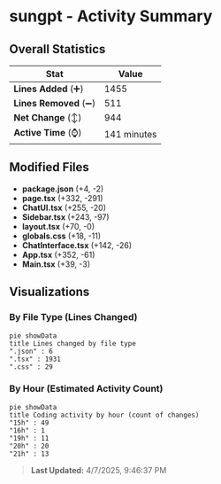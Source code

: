 # sungpt - Activity Summary 

## Overall Statistics

| Stat                   | Value                                                             |
| ---------------------- | ----------------------------------------------------------------- |
| **Lines Added** (➕)   | 1455                                          |
| **Lines Removed** (➖) | 511                                        |
| **Net Change** (↕)    | 944                |
| **Active Time** (⌚)   | 141 minutes |


## Modified Files
- **package.json** (+4, -2)
- **page.tsx** (+332, -291)
- **ChatUI.tsx** (+255, -20)
- **Sidebar.tsx** (+243, -97)
- **layout.tsx** (+70, -0)
- **globals.css** (+18, -11)
- **ChatInterface.tsx** (+142, -26)
- **App.tsx** (+352, -61)
- **Main.tsx** (+39, -3)

## Visualizations

### By File Type (Lines Changed)

```mermaid
pie showData
title Lines changed by file type
".json" : 6
".tsx" : 1931
".css" : 29
```

### By Hour (Estimated Activity Count)

```mermaid
pie showData
title Coding activity by hour (count of changes)
"15h" : 49
"16h" : 1
"19h" : 11
"20h" : 20
"21h" : 13
```


> **Last Updated:** 4/7/2025, 9:46:37 PM